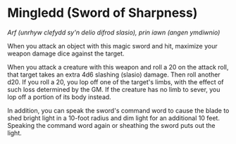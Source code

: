 # Mingledd (Sword of Sharpness)

*Arf (unrhyw clefydd sy'n delio difrod slasio), prin iawn (angen ymdiwnio)*

When you attack an object with this magic sword and hit, maximize your weapon damage dice against the target.

When you attack a creature with this weapon and roll a 20 on the attack roll, that target takes an extra 4d6 slashing (slasio) damage. Then roll another d20. If you roll a 20, you lop off one of the target's limbs, with the effect of such loss determined by the GM. If the creature has no limb to sever, you lop off a portion of its body instead.

In addition, you can speak the sword's command word to cause the blade to shed bright light in a 10-foot radius and dim light for an additional 10 feet. Speaking the command word again or sheathing the sword puts out the light.